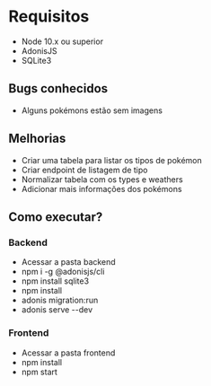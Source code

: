 # Requisitos

 - Node 10.x ou superior
 - AdonisJS
 - SQLite3

## Bugs conhecidos

 - Alguns pokémons estão sem imagens

## Melhorias

 - Criar uma tabela para listar os tipos de pokémon
 - Criar endpoint de listagem de tipo
 - Normalizar tabela com os types e weathers
 - Adicionar mais informações dos pokémons

## Como executar?

### Backend
 - Acessar a pasta backend
 - npm i -g @adonisjs/cli
 - npm install sqlite3
 - npm install
 - adonis migration:run
 - adonis serve --dev

### Frontend
 - Acessar a pasta frontend
 - npm install
 - npm start


